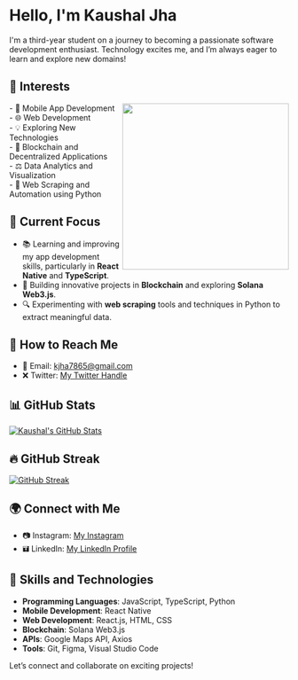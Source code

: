 <!-- Your Name -->
# Hello, I'm Kaushal Jha  

<!-- Introduction with Image -->

I'm a third-year student on a journey to becoming a passionate software development enthusiast. Technology excites me, and I’m always eager to learn and explore new domains!

<!-- Your Interests -->
## 🚀 Interests

  <img align="right" src="https://media.giphy.com/media/bGgsc5mWoryfgKBx1u/giphy.gif" height="300px">
- 📱 Mobile App Development<br>
- 🌐 Web Development<br>
- 💡 Exploring New Technologies<br>
- 🤖 Blockchain and Decentralized Applications<br>
- ⚖️ Data Analytics and Visualization<br>
- 🫰 Web Scraping and Automation using Python<br>

<!-- Current Focus -->
## 🌝 Current Focus
- 📚 Learning and improving my app development skills, particularly in **React Native** and **TypeScript**.
- 🧠 Building innovative projects in **Blockchain** and exploring **Solana Web3.js**.
- 🔍 Experimenting with **web scraping** tools and techniques in Python to extract meaningful data.

<!-- How to Reach Me -->
## 📣 How to Reach Me
- 📧 Email: kjha7865@gmail.com
- ❌ Twitter: [My Twitter Handle](https://twitter.com/Kjha1710)

<!-- GitHub Stats -->
## 📊 GitHub Stats
[![Kaushal's GitHub Stats](https://github-readme-stats.vercel.app/api?username=kj1710&show_icons=true&theme=dark)](https://github.com/kj1710)

<!-- GitHub Streak -->
## 🔥 GitHub Streak
[![GitHub Streak](https://github-readme-streak-stats.herokuapp.com/?user=kj1710&theme=dark)](https://github.com/kj1710)

<!-- Social Media -->
## 🌍 Connect with Me
- 📷 Instagram: [My Instagram](https://www.instagram.com/kaushal_1710_/)
- 🖬 LinkedIn: [My LinkedIn Profile](https://www.linkedin.com/in/kaushal-jha-kj1710)

<!-- Projects -->


<!-- Additional Section (Optional) -->
## 🔄 Skills and Technologies
- **Programming Languages**: JavaScript, TypeScript, Python
- **Mobile Development**: React Native
- **Web Development**: React.js, HTML, CSS
- **Blockchain**: Solana Web3.js
- **APIs**: Google Maps API, Axios
- **Tools**: Git, Figma, Visual Studio Code

Let’s connect and collaborate on exciting projects!
